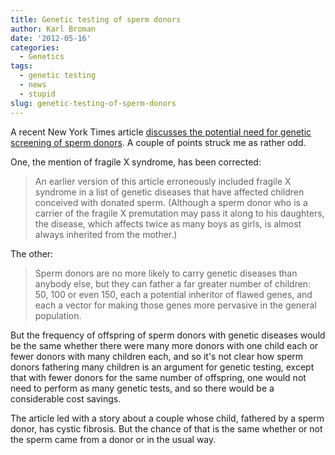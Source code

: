 ```yaml
---
title: Genetic testing of sperm donors
author: Karl Broman
date: '2012-05-16'
categories:
  - Genetics
tags:
  - genetic testing
  - news
  - stupid
slug: genetic-testing-of-sperm-donors
---
```


A recent New York Times article [discusses the potential need for genetic screening of sperm donors](http://www.nytimes.com/2012/05/15/health/in-sperm-banks-a-matrix-of-untested-genetic-diseases.html). A couple of points struck me as rather odd.

One, the mention of fragile X syndrome, has been corrected:

> An earlier version of this article erroneously included fragile X syndrome in a list of genetic diseases that have affected children conceived with donated sperm. (Although a sperm donor who is a carrier of the fragile X premutation may pass it along to his daughters, the disease, which affects twice as many boys as girls, is almost always inherited from the mother.)


The other:

> Sperm donors are no more likely to carry genetic diseases than anybody else, but they can father a far greater number of children: 50, 100 or even 150, each a potential inheritor of flawed genes, and each a vector for making those genes more pervasive in the general population.

But the frequency of offspring of sperm donors with genetic diseases would be the same whether there were many more donors with one child each or fewer donors with many children each, and so it's not clear how sperm donors fathering many children is an argument for genetic testing, except that with fewer donors for the same number of offspring, one would not need to perform as many genetic tests, and so there would be a considerable cost savings.

The article led with a story about a couple whose child, fathered by a sperm donor, has cystic fibrosis.  But the chance of that is the same whether or not the sperm came from a donor or in the usual way.
